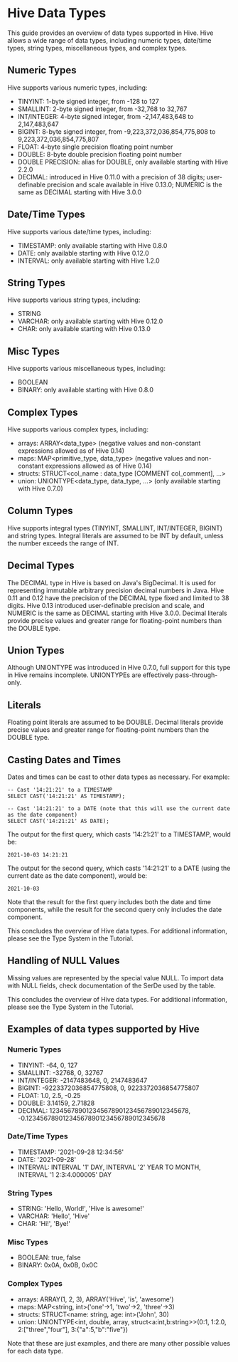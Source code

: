 # Hive Data Types

This guide provides an overview of data types supported in Hive. Hive allows a wide range of data types, including numeric types, date/time types, string types, miscellaneous types, and complex types.

## Numeric Types

Hive supports various numeric types, including:

- TINYINT: 1-byte signed integer, from -128 to 127
- SMALLINT: 2-byte signed integer, from -32,768 to 32,767
- INT/INTEGER: 4-byte signed integer, from -2,147,483,648 to 2,147,483,647
- BIGINT: 8-byte signed integer, from -9,223,372,036,854,775,808 to 9,223,372,036,854,775,807
- FLOAT: 4-byte single precision floating point number
- DOUBLE: 8-byte double precision floating point number
- DOUBLE PRECISION: alias for DOUBLE, only available starting with Hive 2.2.0
- DECIMAL: introduced in Hive 0.11.0 with a precision of 38 digits; user-definable precision and scale available in Hive 0.13.0; NUMERIC is the same as DECIMAL starting with Hive 3.0.0

## Date/Time Types

Hive supports various date/time types, including:

- TIMESTAMP: only available starting with Hive 0.8.0
- DATE: only available starting with Hive 0.12.0
- INTERVAL: only available starting with Hive 1.2.0

## String Types

Hive supports various string types, including:

- STRING
- VARCHAR: only available starting with Hive 0.12.0
- CHAR: only available starting with Hive 0.13.0

## Misc Types

Hive supports various miscellaneous types, including:

- BOOLEAN
- BINARY: only available starting with Hive 0.8.0

## Complex Types

Hive supports various complex types, including:

- arrays: ARRAY<data_type> (negative values and non-constant expressions allowed as of Hive 0.14)
- maps: MAP<primitive_type, data_type> (negative values and non-constant expressions allowed as of Hive 0.14)
- structs: STRUCT<col_name : data_type [COMMENT col_comment], ...>
- union: UNIONTYPE<data_type, data_type, ...> (only available starting with Hive 0.7.0)

## Column Types

Hive supports integral types (TINYINT, SMALLINT, INT/INTEGER, BIGINT) and string types. Integral literals are assumed to be INT by default, unless the number exceeds the range of INT.

## Decimal Types

The DECIMAL type in Hive is based on Java's BigDecimal. It is used for representing immutable arbitrary precision decimal numbers in Java. Hive 0.11 and 0.12 have the precision of the DECIMAL type fixed and limited to 38 digits. Hive 0.13 introduced user-definable precision and scale, and NUMERIC is the same as DECIMAL starting with Hive 3.0.0. Decimal literals provide precise values and greater range for floating-point numbers than the DOUBLE type.

## Union Types

Although UNIONTYPE was introduced in Hive 0.7.0, full support for this type in Hive remains incomplete. UNIONTYPEs are effectively pass-through-only.

## Literals

Floating point literals are assumed to be DOUBLE. Decimal literals provide precise values and greater range for floating-point numbers than the DOUBLE type.

## Casting Dates and Times

Dates and times can be cast to other data types as necessary. For example:

```
-- Cast '14:21:21' to a TIMESTAMP
SELECT CAST('14:21:21' AS TIMESTAMP);

-- Cast '14:21:21' to a DATE (note that this will use the current date as the date component)
SELECT CAST('14:21:21' AS DATE);
```

The output for the first query, which casts '14:21:21' to a TIMESTAMP, would be:

```
2021-10-03 14:21:21
```

The output for the second query, which casts '14:21:21' to a DATE (using the current date as the date component), would be:

```
2021-10-03
```

Note that the result for the first query includes both the date and time components, while the result for the second query only includes the date component.

This concludes the overview of Hive data types. For additional information, please see the Type System in the Tutorial.

## Handling of NULL Values

Missing values are represented by the special value NULL. To import data with NULL fields, check documentation of the SerDe used by the table.

This concludes the overview of Hive data types. For additional information, please see the Type System in the Tutorial.

## Examples of data types supported by Hive

### Numeric Types

- TINYINT: -64, 0, 127
- SMALLINT: -32768, 0, 32767
- INT/INTEGER: -2147483648, 0, 2147483647
- BIGINT: -9223372036854775808, 0, 9223372036854775807
- FLOAT: 1.0, 2.5, -0.25
- DOUBLE: 3.14159, 2.71828
- DECIMAL: 12345678901234567890123456789012345678, -0.12345678901234567890123456789012345678

### Date/Time Types

- TIMESTAMP: '2021-09-28 12:34:56'
- DATE: '2021-09-28'
- INTERVAL: INTERVAL '1' DAY, INTERVAL '2' YEAR TO MONTH, INTERVAL '1 2:3:4.000005' DAY

### String Types

- STRING: 'Hello, World!', 'Hive is awesome!'
- VARCHAR: 'Hello', 'Hive'
- CHAR: 'Hi!', 'Bye!'

### Misc Types

- BOOLEAN: true, false
- BINARY: 0x0A, 0x0B, 0x0C

### Complex Types

- arrays: ARRAY<int>(1, 2, 3), ARRAY<string>('Hive', 'is', 'awesome')
- maps: MAP<string, int>('one'->1, 'two'->2, 'three'->3)
- structs: STRUCT<name: string, age: int>('John', 30)
- union: UNIONTYPE<int, double, array<string>, struct<a:int,b:string>>(0:1, 1:2.0, 2:["three","four"], 3:{"a":5,"b":"five"})

Note that these are just examples, and there are many other possible values for each data type.
